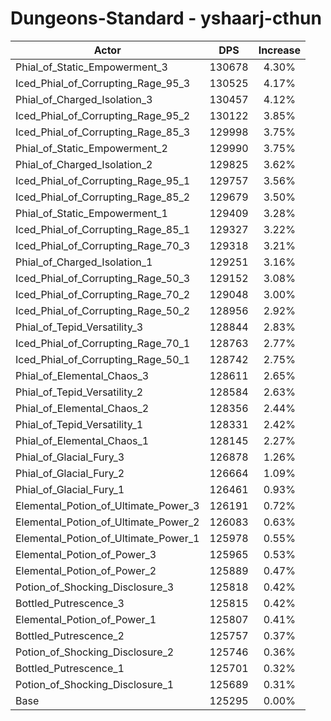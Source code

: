 # Dungeons-Standard - yshaarj-cthun
| Actor | DPS | Increase |
|---|:---:|:---:|
|Phial_of_Static_Empowerment_3|130678|4.30%|
|Iced_Phial_of_Corrupting_Rage_95_3|130525|4.17%|
|Phial_of_Charged_Isolation_3|130457|4.12%|
|Iced_Phial_of_Corrupting_Rage_95_2|130122|3.85%|
|Iced_Phial_of_Corrupting_Rage_85_3|129998|3.75%|
|Phial_of_Static_Empowerment_2|129990|3.75%|
|Phial_of_Charged_Isolation_2|129825|3.62%|
|Iced_Phial_of_Corrupting_Rage_95_1|129757|3.56%|
|Iced_Phial_of_Corrupting_Rage_85_2|129679|3.50%|
|Phial_of_Static_Empowerment_1|129409|3.28%|
|Iced_Phial_of_Corrupting_Rage_85_1|129327|3.22%|
|Iced_Phial_of_Corrupting_Rage_70_3|129318|3.21%|
|Phial_of_Charged_Isolation_1|129251|3.16%|
|Iced_Phial_of_Corrupting_Rage_50_3|129152|3.08%|
|Iced_Phial_of_Corrupting_Rage_70_2|129048|3.00%|
|Iced_Phial_of_Corrupting_Rage_50_2|128956|2.92%|
|Phial_of_Tepid_Versatility_3|128844|2.83%|
|Iced_Phial_of_Corrupting_Rage_70_1|128763|2.77%|
|Iced_Phial_of_Corrupting_Rage_50_1|128742|2.75%|
|Phial_of_Elemental_Chaos_3|128611|2.65%|
|Phial_of_Tepid_Versatility_2|128584|2.63%|
|Phial_of_Elemental_Chaos_2|128356|2.44%|
|Phial_of_Tepid_Versatility_1|128331|2.42%|
|Phial_of_Elemental_Chaos_1|128145|2.27%|
|Phial_of_Glacial_Fury_3|126878|1.26%|
|Phial_of_Glacial_Fury_2|126664|1.09%|
|Phial_of_Glacial_Fury_1|126461|0.93%|
|Elemental_Potion_of_Ultimate_Power_3|126191|0.72%|
|Elemental_Potion_of_Ultimate_Power_2|126083|0.63%|
|Elemental_Potion_of_Ultimate_Power_1|125978|0.55%|
|Elemental_Potion_of_Power_3|125965|0.53%|
|Elemental_Potion_of_Power_2|125889|0.47%|
|Potion_of_Shocking_Disclosure_3|125818|0.42%|
|Bottled_Putrescence_3|125815|0.42%|
|Elemental_Potion_of_Power_1|125807|0.41%|
|Bottled_Putrescence_2|125757|0.37%|
|Potion_of_Shocking_Disclosure_2|125746|0.36%|
|Bottled_Putrescence_1|125701|0.32%|
|Potion_of_Shocking_Disclosure_1|125689|0.31%|
|Base|125295|0.00%|
